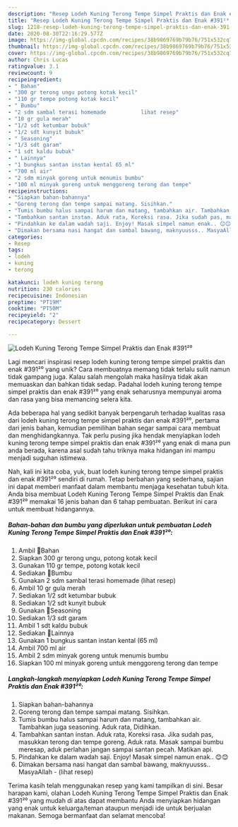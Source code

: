 ```yaml
---
description: "Resep Lodeh Kuning Terong Tempe Simpel Praktis dan Enak #391²⁰, Sempurna"
title: "Resep Lodeh Kuning Terong Tempe Simpel Praktis dan Enak #391²⁰, Sempurna"
slug: 1218-resep-lodeh-kuning-terong-tempe-simpel-praktis-dan-enak-391-sempurna
date: 2020-08-30T22:16:29.577Z
image: https://img-global.cpcdn.com/recipes/38b9869769b79b76/751x532cq70/lodeh-kuning-terong-tempe-simpel-praktis-dan-enak-391⁰-foto-resep-utama.jpg
thumbnail: https://img-global.cpcdn.com/recipes/38b9869769b79b76/751x532cq70/lodeh-kuning-terong-tempe-simpel-praktis-dan-enak-391⁰-foto-resep-utama.jpg
cover: https://img-global.cpcdn.com/recipes/38b9869769b79b76/751x532cq70/lodeh-kuning-terong-tempe-simpel-praktis-dan-enak-391⁰-foto-resep-utama.jpg
author: Chris Lucas
ratingvalue: 3.1
reviewcount: 9
recipeingredient:
- " Bahan"
- "300 gr terong ungu potong kotak kecil"
- "110 gr tempe potong kotak kecil"
- " Bumbu"
- "2 sdm sambal terasi homemade           lihat resep"
- "10 gr gula merah"
- "1/2 sdt ketumbar bubuk"
- "1/2 sdt kunyit bubuk"
- " Seasoning"
- "1/3 sdt garam"
- "1 sdt kaldu bubuk"
- " Lainnya"
- "1 bungkus santan instan kental 65 ml"
- "700 ml air"
- "2 sdm minyak goreng untuk menumis bumbu"
- "100 ml minyak goreng untuk menggoreng terong dan tempe"
recipeinstructions:
- "Siapkan bahan-bahannya"
- "Goreng terong dan tempe sampai matang. Sisihkan."
- "Tumis bumbu halus sampai harum dan matang, tambahkan air. Tambahkan juga seasoning. Aduk rata, Didihkan."
- "Tambahkan santan instan. Aduk rata, Koreksi rasa. Jika sudah pas, masukkan terong dan tempe goreng. Aduk rata. Masak sampai bumbu meresap, aduk perlahan jangan sampai santan pecah. Matikan api."
- "Pindahkan ke dalam wadah saji. Enjoy! Masak simpel namun enak.. 😊😊"
- "Dimakan bersama nasi hangat dan sambal bawang, maknyuusss.. MasyaAllah             (lihat resep)"
categories:
- Resep
tags:
- lodeh
- kuning
- terong

katakunci: lodeh kuning terong 
nutrition: 230 calories
recipecuisine: Indonesian
preptime: "PT19M"
cooktime: "PT50M"
recipeyield: "2"
recipecategory: Dessert

---
```



![Lodeh Kuning Terong Tempe Simpel Praktis dan Enak #391²⁰](https://img-global.cpcdn.com/recipes/38b9869769b79b76/751x532cq70/lodeh-kuning-terong-tempe-simpel-praktis-dan-enak-391⁰-foto-resep-utama.jpg)

Lagi mencari inspirasi resep lodeh kuning terong tempe simpel praktis dan enak #391²⁰ yang unik? Cara membuatnya memang tidak terlalu sulit namun tidak gampang juga. Kalau salah mengolah maka hasilnya tidak akan memuaskan dan bahkan tidak sedap. Padahal lodeh kuning terong tempe simpel praktis dan enak #391²⁰ yang enak seharusnya mempunyai aroma dan rasa yang bisa memancing selera kita.



Ada beberapa hal yang sedikit banyak berpengaruh terhadap kualitas rasa dari lodeh kuning terong tempe simpel praktis dan enak #391²⁰, pertama dari jenis bahan, kemudian pemilihan bahan segar sampai cara membuat dan menghidangkannya. Tak perlu pusing jika hendak menyiapkan lodeh kuning terong tempe simpel praktis dan enak #391²⁰ yang enak di mana pun anda berada, karena asal sudah tahu triknya maka hidangan ini mampu menjadi suguhan istimewa.


Nah, kali ini kita coba, yuk, buat lodeh kuning terong tempe simpel praktis dan enak #391²⁰ sendiri di rumah. Tetap berbahan yang sederhana, sajian ini dapat memberi manfaat dalam membantu menjaga kesehatan tubuh kita. Anda bisa membuat Lodeh Kuning Terong Tempe Simpel Praktis dan Enak #391²⁰ memakai 16 jenis bahan dan 6 tahap pembuatan. Berikut ini cara untuk membuat hidangannya.

<!--inarticleads1-->

##### Bahan-bahan dan bumbu yang diperlukan untuk pembuatan Lodeh Kuning Terong Tempe Simpel Praktis dan Enak #391²⁰:

1. Ambil  🍒Bahan
1. Siapkan 300 gr terong ungu, potong kotak kecil
1. Gunakan 110 gr tempe, potong kotak kecil
1. Sediakan  🍒Bumbu
1. Gunakan 2 sdm sambal terasi homemade           (lihat resep)
1. Ambil 10 gr gula merah
1. Sediakan 1/2 sdt ketumbar bubuk
1. Sediakan 1/2 sdt kunyit bubuk
1. Gunakan  🍒Seasoning
1. Sediakan 1/3 sdt garam
1. Ambil 1 sdt kaldu bubuk
1. Sediakan  🍒Lainnya
1. Gunakan 1 bungkus santan instan kental (65 ml)
1. Ambil 700 ml air
1. Ambil 2 sdm minyak goreng untuk menumis bumbu
1. Siapkan 100 ml minyak goreng untuk menggoreng terong dan tempe




<!--inarticleads2-->

##### Langkah-langkah menyiapkan Lodeh Kuning Terong Tempe Simpel Praktis dan Enak #391²⁰:

1. Siapkan bahan-bahannya
1. Goreng terong dan tempe sampai matang. Sisihkan.
1. Tumis bumbu halus sampai harum dan matang, tambahkan air. Tambahkan juga seasoning. Aduk rata, Didihkan.
1. Tambahkan santan instan. Aduk rata, Koreksi rasa. Jika sudah pas, masukkan terong dan tempe goreng. Aduk rata. Masak sampai bumbu meresap, aduk perlahan jangan sampai santan pecah. Matikan api.
1. Pindahkan ke dalam wadah saji. Enjoy! Masak simpel namun enak.. 😊😊
1. Dimakan bersama nasi hangat dan sambal bawang, maknyuusss.. MasyaAllah -             (lihat resep)




Terima kasih telah menggunakan resep yang kami tampilkan di sini. Besar harapan kami, olahan Lodeh Kuning Terong Tempe Simpel Praktis dan Enak #391²⁰ yang mudah di atas dapat membantu Anda menyiapkan hidangan yang enak untuk keluarga/teman ataupun menjadi ide untuk berjualan makanan. Semoga bermanfaat dan selamat mencoba!
